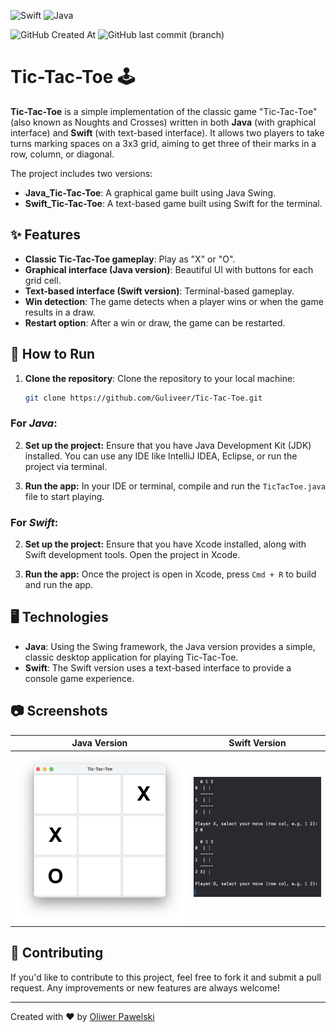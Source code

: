 ![Swift](https://img.shields.io/badge/Swift-orange?style=for-the-badge&logo=swift&logoColor=white)
![Java](https://img.shields.io/badge/Java-007396?style=for-the-badge&logo=java&logoColor=white)

![GitHub Created At](https://img.shields.io/github/created-at/Guliveer/Tic-Tac-Toe?style=for-the-badge)
![GitHub last commit (branch)](https://img.shields.io/github/last-commit/Guliveer/Tic-Tac-Toe/main?style=for-the-badge&color=blue)


# Tic-Tac-Toe 🕹️

**Tic-Tac-Toe** is a simple implementation of the classic game "Tic-Tac-Toe" (also known as Noughts and Crosses) written in both **Java** (with graphical interface) and **Swift** (with text-based interface). It allows two players to take turns marking spaces on a 3x3 grid, aiming to get three of their marks in a row, column, or diagonal.

The project includes two versions:

- **Java_Tic-Tac-Toe**: A graphical game built using Java Swing.
- **Swift_Tic-Tac-Toe**: A text-based game built using Swift for the terminal.

## ✨ Features

- **Classic Tic-Tac-Toe gameplay**: Play as "X" or "O".
- **Graphical interface (Java version)**: Beautiful UI with buttons for each grid cell.
- **Text-based interface (Swift version)**: Terminal-based gameplay.
- **Win detection**: The game detects when a player wins or when the game results in a draw.
- **Restart option**: After a win or draw, the game can be restarted.

## 🚀 How to Run

1. **Clone the repository**:
   Clone the repository to your local machine:

   ```bash
   git clone https://github.com/Guliveer/Tic-Tac-Toe.git
   ```

### For _Java_:

2. **Set up the project:**
   Ensure that you have Java Development Kit (JDK) installed. You can use any IDE like IntelliJ IDEA, Eclipse, or run the project via terminal.

3. **Run the app:**
   In your IDE or terminal, compile and run the `TicTacToe.java` file to start playing.

### For _Swift_:

2. **Set up the project:**
   Ensure that you have Xcode installed, along with Swift development tools. Open the project in Xcode.

3. **Run the app:**
   Once the project is open in Xcode, press `Cmd + R` to build and run the app.

## 🖥️ Technologies

- **Java**: Using the Swing framework, the Java version provides a simple, classic desktop application for playing Tic-Tac-Toe.
- **Swift**: The Swift version uses a text-based interface to provide a console game experience.

## 📷 Screenshots

|            Java Version             |             Swift Version             |
| :---------------------------------: | :-----------------------------------: |
| ![Java Version](./preview-Java.png) | ![Swift Version](./preview-Swift.png) |

## 🤝 Contributing

If you'd like to contribute to this project, feel free to fork it and submit a pull request. Any improvements or new features are always welcome!

---

Created with ❤️ by [Oliwer Pawelski](https://github.com/Guliveer)
